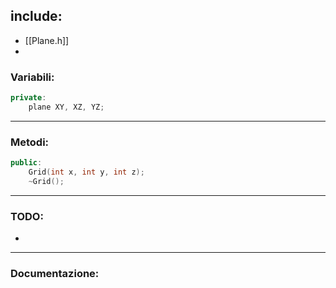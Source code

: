 ## include:
- [[Plane.h]]
- 
### Variabili:
```cpp
private:
	plane XY, XZ, YZ;
```
---
### Metodi:
```cpp
public:
	Grid(int x, int y, int z);
	~Grid();
```
---
### TODO:
* 
---
### Documentazione: 
